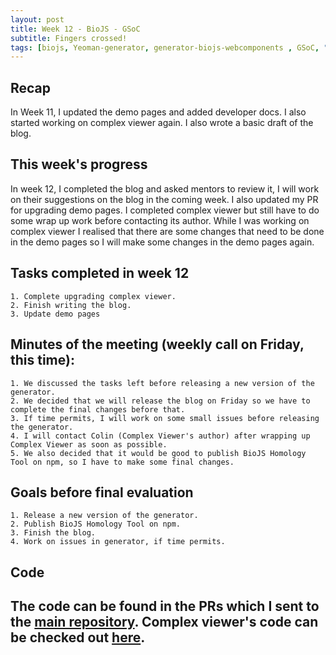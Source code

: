 ```yaml
---
layout: post
title: Week 12 - BioJS - GSoC   
subtitle: Fingers crossed!
tags: [biojs, Yeoman-generator, generator-biojs-webcomponents , GSoC, "Summer of Code"]
---
```


## Recap
In Week 11, I updated the demo pages and added developer docs. I also started working on complex viewer again. I also wrote a basic draft of the blog.

## This week's progress
In week 12, I completed the blog and asked mentors to review it, I will work on their suggestions on the blog in the coming week. I also updated my PR for upgrading demo pages. I completed complex viewer but still have to do some wrap up work before contacting its author. While I was working on complex viewer I realised that there are some changes that need to be done in the demo pages so I will make some changes in the demo pages again.

## Tasks completed in week 12
    1. Complete upgrading complex viewer.
    2. Finish writing the blog.
    3. Update demo pages

## Minutes of the meeting (weekly call on Friday, this time):
    1. We discussed the tasks left before releasing a new version of the generator.
    2. We decided that we will release the blog on Friday so we have to complete the final changes before that.
    3. If time permits, I will work on some small issues before releasing the generator.
    4. I will contact Colin (Complex Viewer's author) after wrapping up Complex Viewer as soon as possible.
    5. We also decided that it would be good to publish BioJS Homology Tool on npm, so I have to make some final changes.

## Goals before final evaluation
    1. Release a new version of the generator.
    2. Publish BioJS Homology Tool on npm.
    3. Finish the blog.
    4. Work on issues in generator, if time permits.

## Code
The code can be found in the PRs which I sent to the [main repository](https://github.com/biojs/generator-biojs-webcomponents/).
Complex viewer's code can be checked out [here](https://github.com/Nikhil-Vats/ComplexViewerWebComponent/).
---